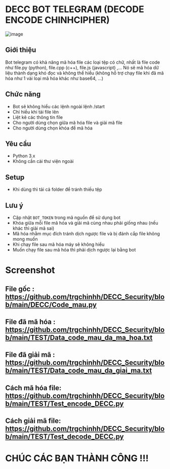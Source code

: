 # DECC BOT TELEGRAM (DECODE ENCODE CHINHCIPHER)

![image](https://github.com/user-attachments/assets/d05a895d-8da4-4527-bf50-e9f77d5bac5b)

## Giới thiệu
Bot telegram có khả năng mã hóa file các loại tệp có chữ, nhất là file code như file.py (python), file.cpp (c++), file.js (javascript) ,... Nó sẽ mã hóa dữ liệu thành dạng khó đọc và không thể hiểu (không hỗ trợ chạy file khi đã mã hóa như 1 vài loại mã hóa khác như base64, ...)

## Chức năng
- Bot sẽ không hiểu các lệnh ngoài lệnh /start
- Chỉ hiểu khi tải file lên 
- Liệt kê các thông tin file
- Cho người dùng chọn giữa mã hóa file và giải mã file
- Cho người dùng chọn khóa để mã hóa 

## Yêu cầu
- Python 3.x
- Không cần cài thư viện ngoài 

## Setup
- Khi dùng thì tải cả folder để tránh thiếu tệp 

## Lưu ý
- Cập nhật `BOT_TOKEN` trong mã nguồn để sử dụng bot
- Khóa giữa mỗi file mã hóa và giải mã cùng nhau phải giống nhau (nếu khác thì giải mã sai)
- Mã hóa nhằm mục đích tránh dịch ngược file và bị đánh cắp file không mong muốn 
- Khi chạy file sau mã hóa máy sẽ không hiểu 
- Muốn chạy file sau mã hóa thì phải dịch ngược lại bằng bot 

# Screenshot 

## File gốc : https://github.com/trgchinhh/DECC_Security/blob/main/DECC/Code_mau.py
## File đã mã hóa : https://github.com/trgchinhh/DECC_Security/blob/main/TEST/Data_code_mau_da_ma_hoa.txt
## File đã giải mã : https://github.com/trgchinhh/DECC_Security/blob/main/TEST/Data_code_mau_da_giai_ma.txt
## Cách mã hóa file: https://github.com/trgchinhh/DECC_Security/blob/main/TEST/Test_encode_DECC.py
## Cách giải mã file: https://github.com/trgchinhh/DECC_Security/blob/main/TEST/Test_decode_DECC.py

# CHÚC CÁC BẠN THÀNH CÔNG !!!




